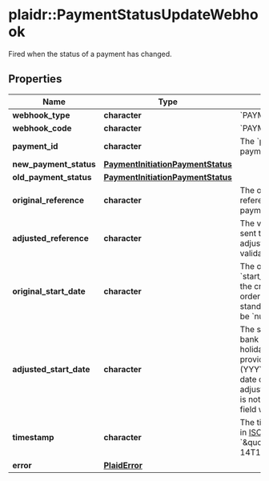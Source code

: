 # plaidr::PaymentStatusUpdateWebhook

Fired when the status of a payment has changed.

## Properties
Name | Type | Description | Notes
------------ | ------------- | ------------- | -------------
**webhook_type** | **character** | &#x60;PAYMENT_INITIATION&#x60; | 
**webhook_code** | **character** | &#x60;PAYMENT_STATUS_UPDATE&#x60; | 
**payment_id** | **character** | The &#x60;payment_id&#x60; for the payment being updated | 
**new_payment_status** | [**PaymentInitiationPaymentStatus**](PaymentInitiationPaymentStatus.md) |  | 
**old_payment_status** | [**PaymentInitiationPaymentStatus**](PaymentInitiationPaymentStatus.md) |  | 
**original_reference** | **character** | The original value of the reference when creating the payment. | 
**adjusted_reference** | **character** | The value of the reference sent to the bank after adjustment to pass bank validation rules. | [optional] 
**original_start_date** | **character** | The original value of the &#x60;start_date&#x60; provided during the creation of a standing order. If the payment is not a standing order, this field will be &#x60;null&#x60;. | 
**adjusted_start_date** | **character** | The start date sent to the bank after adjusting for holidays or weekends.  Will be provided in [ISO 8601](https://wikipedia.org/wiki/ISO_8601) format (YYYY-MM-DD). If the start date did not require adjustment, or if the payment is not a standing order, this field will be &#x60;null&#x60;. | 
**timestamp** | **character** | The timestamp of the update, in [ISO 8601](https://wikipedia.org/wiki/ISO_8601) format, e.g. &#x60;\&quot;2017-09-14T14:42:19.350Z\&quot;&#x60; | 
**error** | [**PlaidError**](PlaidError.md) |  | [optional] 


